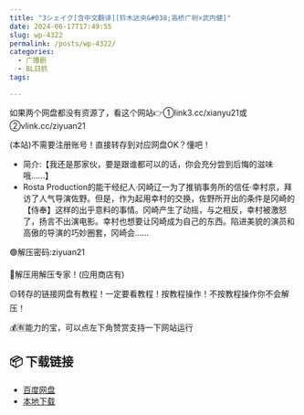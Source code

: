 ```yaml
---
title: "3シェイク[含中文翻译][铃木达央&#038;高桥广树×武内健]"
date: 2024-06-17T17:49:55
slug: wp-4322
permalink: /posts/wp-4322/
categories:
  - 广播剧
  - BL日抓
tags:

---
```


如果两个网盘都没有资源了，看这个网站👉①link3.cc/xianyu21或②vlink.cc/ziyuan21

(本站)不需要注册账号！直接转存到对应网盘OK？懂吧！

*   简介:【我还是那家伙，要是跟谁都可以的话，你会充分尝到后悔的滋味哦……】
*   Rosta Production的能干经纪人·冈崎辽一为了推销事务所的信任·幸村京，拜访了人气导演佐野。但是，作为起用幸村的交换，佐野所开出的条件是冈崎的【侍奉】这样的出乎意料的事情。冈崎产生了动摇，与之相反，幸村被激怒了，扬言不出演电影。幸村也想要让冈崎成为自己的东西。陷进美貌的演员和高傲的导演的巧妙圈套，冈崎会……

🟢解压密码:ziyuan21

🔵解压用解压专家！(应用商店有)

🟡转存的链接网盘有教程！一定要看教程！按教程操作！不按教程操作你不会解压！

💰🈶能力的宝，可以点左下角赞赏支持一下网站运行

## 📦 下载链接
- [百度网盘](https://blziyuan21.com/pay-download/4322?key=aea1e27658&down_id=0)
- [本地下载](https://blziyuan21.com/pay-download/4322?key=aea1e27658&down_id=1)

